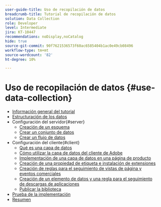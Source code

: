 ```yaml
---
user-guide-title: Uso de recopilación de datos
breadcrumb-title: Tutorial de recopilación de datos
solution: Data Collection
role: Developer
level: Intermediate
jira: KT-10447
recommendations: noDisplay,noCatalog
hide: true
source-git-commit: 90f7621536573f60ac6585404b1ac0e49cb08496
workflow-type: tm+mt
source-wordcount: '82'
ht-degree: 10%

---
```



# Uso de recopilación de datos {#use-data-collection}

+ [Información general del tutorial](overview.md)
+ [Estructuración de los datos](structuring-your-data.md)
+ Configuración del servidor{#server}
   + [Creación de un esquema](configure-the-server/create-a-schema.md)
   + [Crear un conjunto de datos](configure-the-server/create-a-dataset.md)
   + [Crear un flujo de datos](configure-the-server/create-a-datastream.md)
+ Configuración del cliente{#client}
   + [Qué es una capa de datos](configure-the-client/whats-a-data-layer.md)
   + [Cómo utilizar la capa de datos del cliente de Adobe](configure-the-client/how-to-use-the-adobe-client-data-layer.md)
   + [Implementación de una capa de datos en una página de producto](configure-the-client/implement-product-page-data-layer.md)
   + [Creación de una propiedad de etiqueta e instalación de extensiones](configure-the-client/create-a-tags-property-and-install-extensions.md)
   + [Creación de reglas para el seguimiento de vistas de página y eventos comerciales](configure-the-client/create-rules-for-tracking-page-view-and-commerce-events.md)
   + [Creación de un elemento de datos y una regla para el seguimiento de descargas de aplicaciones](configure-the-client/create-a-data-element-and-rule-for-tracking-app-downloads.md)
   + [Publicar la biblioteca](configure-the-client/publish-the-library.md)
+ [Prueba de la implementación](test-the-implementation.md)
+ [Resumen](summary.md)
